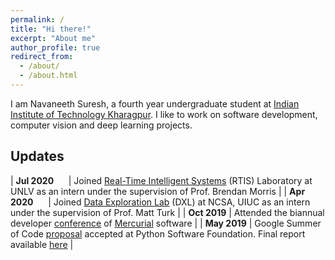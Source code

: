 ```yaml
---
permalink: /
title: "Hi there!"
excerpt: "About me"
author_profile: true
redirect_from: 
  - /about/
  - /about.html
---
```


I am Navaneeth Suresh, a fourth year undergraduate student at [Indian Institute of Technology Kharagpur](http://iitkgp.ac.in/). I like to work on software development, computer vision and deep learning projects.

Updates
-------

| **Jul 2020** &nbsp;&nbsp;&nbsp;&nbsp;	| Joined [Real-Time Intelligent Systems](http://rtis.oit.unlv.edu/) (RTIS) Laboratory at UNLV as an intern under the supervision of Prof. Brendan Morris |
| **Apr 2020**	&nbsp;&nbsp;&nbsp;&nbsp; | Joined [Data Exploration Lab](http://dxl.ncsa.illinois.edu/) (DXL) at NCSA, UIUC as an intern under the supervision of Prof. Matt Turk |
| **Oct 2019**	| Attended the biannual developer [conference](https://www.mercurial-scm.org/wiki/5.2sprint) of [Mercurial](https://www.mercurial-scm.org/) software |
| **May 2019**		| Google Summer of Code [proposal](https://summerofcode.withgoogle.com/archive/2019/projects/6568086956670976/) accepted at Python Software Foundation. Final report available [here](https://medium.com/@themousepotato/google-summer-of-code-2019-report-mercurial-55325a9bf2cb) |
